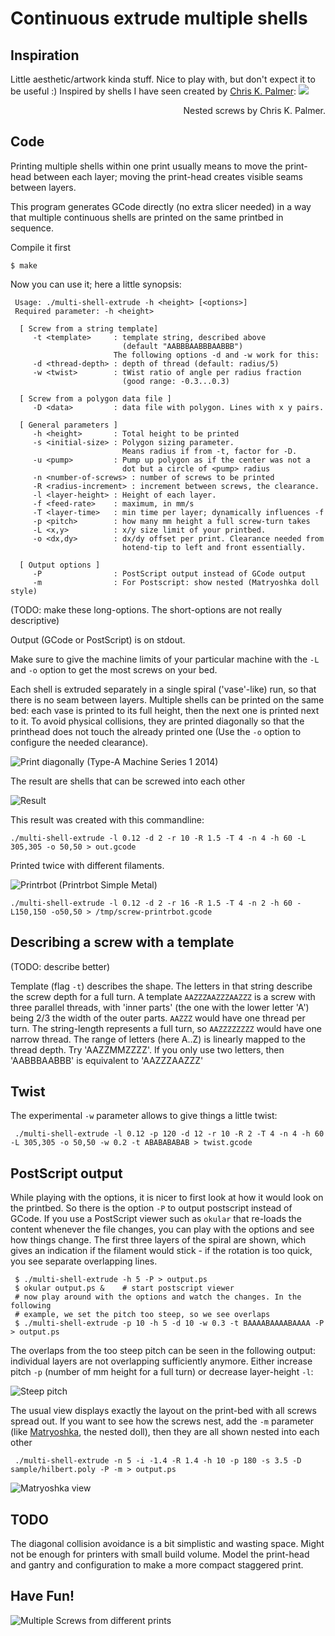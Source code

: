 Continuous extrude multiple shells
==================================

Inspiration
-----------
Little aesthetic/artwork kinda stuff. Nice to play with, but don't expect it
to be useful :)
Inspired by shells I have seen
created by [Chris K. Palmer](http://shadowfolds.com/):
<a href="http://shadowfolds.com/?p=54"><img src="https://github.com/hzeller/gcode-multi-shell-extrude/raw/master/img/chris-palmer-shells.jpg"></a>
<div align="right">Nested screws by Chris K. Palmer.</div>

Code
----
Printing multiple shells within one print usually means to move the print-head
between each layer; moving the print-head creates visible seams between layers.

This program generates GCode directly (no extra slicer needed) in a way that
multiple continuous shells are printed on the same printbed in sequence.

Compile it first

    $ make

Now you can use it; here a little synopsis:

     Usage: ./multi-shell-extrude -h <height> [<options>]
     Required parameter: -h <height>
     
      [ Screw from a string template]
         -t <template>     : template string, described above
                             (default "AABBBAABBBAABBB")
                           The following options -d and -w work for this:
         -d <thread-depth> : depth of thread (default: radius/5)
         -w <twist>        : tWist ratio of angle per radius fraction
                             (good range: -0.3...0.3)

      [ Screw from a polygon data file ]
         -D <data>         : data file with polygon. Lines with x y pairs.

      [ General parameters ]
         -h <height>       : Total height to be printed
         -s <initial-size> : Polygon sizing parameter.
                             Means radius if from -t, factor for -D.
         -u <pump>         : Pump up polygon as if the center was not a
                             dot but a circle of <pump> radius
         -n <number-of-screws> : number of screws to be printed
         -R <radius-increment> : increment between screws, the clearance.
         -l <layer-height> : Height of each layer.
         -f <feed-rate>    : maximum, in mm/s
         -T <layer-time>   : min time per layer; dynamically influences -f
         -p <pitch>        : how many mm height a full screw-turn takes
         -L <x,y>          : x/y size limit of your printbed.
         -o <dx,dy>        : dx/dy offset per print. Clearance needed from
                             hotend-tip to left and front essentially.
     
      [ Output options ]
         -P                : PostScript output instead of GCode output
         -m                : For Postscript: show nested (Matryoshka doll style)

(TODO: make these long-options. The short-options are not really descriptive)

Output (GCode or PostScript) is on stdout.

Make sure to give the machine limits of your particular machine with the `-L` and
`-o` option to get the most screws on your bed.

Each shell is extruded separately in a single spiral ('vase'-like) run, so that
there is no seam between layers. Multiple shells can be printed on the same bed:
each vase is printed to its full height, then the next one is printed next to
it. To avoid physical collisions, they are printed diagonally so that the
printhead does not touch the already printed one (Use the `-o` option to configure
the needed clearance).

![Print diagonally][print]
(Type-A Machine Series 1 2014)

The result are shells that can be screwed into each other

![Result][result]

This result was created with this commandline:

    ./multi-shell-extrude -l 0.12 -d 2 -r 10 -R 1.5 -T 4 -n 4 -h 60 -L 305,305 -o 50,50 > out.gcode

Printed twice with different filaments.

![Printrbot][printrbot]
(Printrbot Simple Metal)

`./multi-shell-extrude -l 0.12 -d 2 -r 16 -R 1.5 -T 4 -n 2 -h 60 -L150,150 -o50,50 > /tmp/screw-printrbot.gcode`

Describing a screw with a template
----------------------------------

(TODO: describe better)

Template (flag `-t`) describes the shape. The letters in that string
describe the screw depth for a full turn.
A template `AAZZZAAZZZAAZZZ` is a screw with three parallel threads,
with 'inner parts' (the one with the lower letter 'A') being 2/3
the width of the outer parts. `AAZZZ` would have one thread per turn.
The string-length represents a full turn, so `AAZZZZZZZZ` would
have one narrow thread.
The range of letters (here A..Z) is linearly mapped to the thread
depth.
Try 'AAZZMMZZZZ'. If you only use two letters, then 'AABBBAABBB'
is equivalent to 'AAZZZAAZZZ'

Twist
-----

The experimental `-w` parameter allows to give things a little twist:

     ./multi-shell-extrude -l 0.12 -p 120 -d 12 -r 10 -R 2 -T 4 -n 4 -h 60 -L 305,305 -o 50,50 -w 0.2 -t ABABABABAB > twist.gcode

PostScript output
-----------------

While playing with the options, it is nicer to first look at how it would look
on the printbed. So there is the option `-P` to output postscript instead of
GCode. If you use a PostScript viewer such as `okular` that re-loads the content
whenever the file changes, you can play with the options and see how things
change. The first three layers of the spiral are shown, which gives an
indication if the filament would stick - if the rotation is too quick, you see
separate overlapping lines.

     $ ./multi-shell-extrude -h 5 -P > output.ps
     $ okular output.ps &    # start postscript viewer
     # now play around with the options and watch the changes. In the following
     # example, we set the pitch too steep, so we see overlaps
     $ ./multi-shell-extrude -p 10 -h 5 -d 10 -w 0.3 -t BAAAABAAAABAAAA -P > output.ps

The overlaps from the too steep pitch can be seen in the following output:
individual layers are not overlapping sufficiently anymore. Either increase
pitch `-p` (number of mm height for a full turn) or decrease layer-height `-l`:

![Steep pitch][steep-pitch]

The usual view displays exactly the layout on the print-bed with all screws
spread out. If you want to see how the screws nest, add the `-m` parameter
(like [Matryoshka][matryoshka-reference], the nested doll),
then they are all shown nested into each other

     ./multi-shell-extrude -n 5 -i -1.4 -R 1.4 -h 10 -p 180 -s 3.5 -D sample/hilbert.poly -P -m > output.ps

![Matryoshka view][matryoshka]

TODO
----
The diagonal collision avoidance is a bit simplistic and wasting space. Might
not be enough for printers with small build volume. Model the print-head and
gantry and configuration to make a more compact staggered print.

Have Fun!
---------
![Multiple Screws from different prints][multiple-prints]


[print]: https://github.com/hzeller/gcode-multi-shell-extrude/raw/master/img/print.jpg
[printrbot]: https://github.com/hzeller/gcode-multi-shell-extrude/raw/master/img/printrbot.jpg
[result]: https://github.com/hzeller/gcode-multi-shell-extrude/raw/master/img/result.jpg
[multiple-prints]: https://github.com/hzeller/gcode-multi-shell-extrude/raw/master/img/multiscrew.jpg
[matryoshka]: https://github.com/hzeller/gcode-multi-shell-extrude/raw/master/img/matryoshka-view.png
[steep-pitch]: https://github.com/hzeller/gcode-multi-shell-extrude/raw/master/img/steep-pitch.png
[matryoshka-reference]: http://en.wikipedia.org/wiki/Matryoshka_doll
